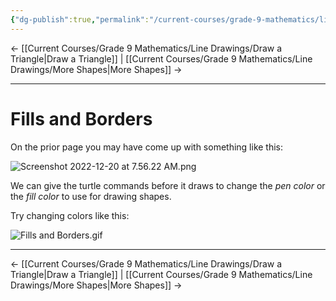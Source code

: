 ```yaml
---
{"dg-publish":true,"permalink":"/current-courses/grade-9-mathematics/line-drawings/fills-and-borders/","dgHomeLink":false}
---
```



← [[Current Courses/Grade 9 Mathematics/Line Drawings/Draw a Triangle\|Draw a Triangle]] | [[Current Courses/Grade 9 Mathematics/Line Drawings/More Shapes\|More Shapes]] →

---

# Fills and Borders

On the prior page you may have come up with something like this:

![Screenshot 2022-12-20 at 7.56.22 AM.png](/img/user/Attachments/Screenshot%202022-12-20%20at%207.56.22%20AM.png)

We can give the turtle commands before it draws to change the *pen color* or the *fill color* to use for drawing shapes.

Try changing colors like this:

![Fills and Borders.gif](/img/user/Attachments/Fills%20and%20Borders.gif)

---

← [[Current Courses/Grade 9 Mathematics/Line Drawings/Draw a Triangle\|Draw a Triangle]] | [[Current Courses/Grade 9 Mathematics/Line Drawings/More Shapes\|More Shapes]] →